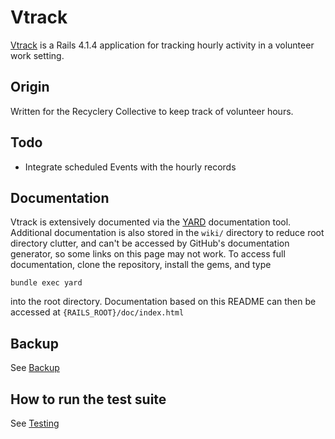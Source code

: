 # Vtrack

[Vtrack](http://vtrack.hg.lan) is a Rails 4.1.4 application for tracking hourly activity in a
volunteer work setting.

## Origin

Written for the Recyclery Collective to keep track of volunteer hours.

## Todo

* Integrate scheduled Events with the hourly records

## Documentation

Vtrack is extensively documented via the [YARD](http://yardoc.org/) documentation tool. Additional documentation is also stored in the ```wiki/``` directory to reduce root directory clutter, and can't be accessed by GitHub's documentation generator, so some links on this page may not work. To access full documentation, clone the repository, install the gems, and type

```
bundle exec yard
```

into the root directory. Documentation based on this README can then be accessed at ```{RAILS_ROOT}/doc/index.html```

## Backup

See [Backup](file.BACKUP.html)

## How to run the test suite

See [Testing](file.TESTING.html#How_to_run_the_test_suite)


